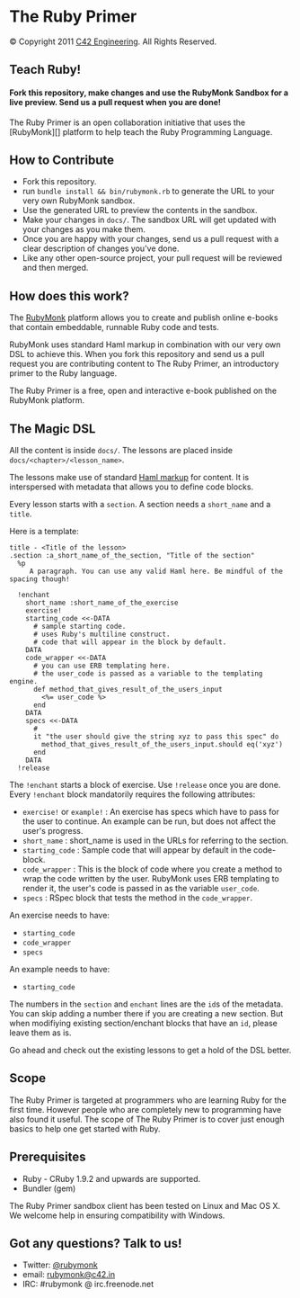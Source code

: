 # The Ruby Primer

© Copyright 2011 [C42 Engineering][]. All Rights Reserved.

## Teach Ruby!

<h4>Fork this repository, make changes and use the RubyMonk Sandbox for a live preview. Send us a pull request when you are done!</h4>
The Ruby Primer is an open collaboration initiative that uses the [RubyMonk][] platform to help teach the Ruby Programming Language.

## How to Contribute

- Fork this repository.
- run `bundle install && bin/rubymonk.rb` to generate the URL to your very own RubyMonk sandbox.
- Use the generated URL to preview the contents in the sandbox.
- Make your changes in `docs/`. The sandbox URL will get updated with your changes as you make them.
- Once you are happy with your changes, send us a pull request with a clear description of changes you've done.
- Like any other open-source project, your pull request will be reviewed and then merged.

## How does this work?

The [RubyMonk][] platform allows you to create and publish online e-books that contain embeddable, runnable Ruby code and tests.

RubyMonk uses standard Haml markup in combination with our very own DSL to achieve this. When you fork this repository and send us a pull request you are contributing content to The Ruby Primer, an introductory primer to the Ruby language.

The Ruby Primer is a free, open and interactive e-book published on the RubyMonk platform.

## The Magic DSL

All the content is inside `docs/`.
The lessons are placed inside `docs/<chapter>/<lesson_name>`.

The lessons make use of standard [Haml markup][] for content. It is interspersed with metadata that allows you to define code blocks.

Every lesson starts with a `section`. A section needs a `short_name` and a `title`. 

Here is a template:

    title - <Title of the lesson>
    .section :a_short_name_of_the_section, "Title of the section"
      %p
         A paragraph. You can use any valid Haml here. Be mindful of the spacing though!

      !enchant
        short_name :short_name_of_the_exercise
        exercise!
        starting_code <<-DATA
          # sample starting code.
          # uses Ruby's multiline construct.
          # code that will appear in the block by default.
        DATA
        code_wrapper <<-DATA
          # you can use ERB templating here.
          # the user_code is passed as a variable to the templating engine.
          def method_that_gives_result_of_the_users_input
            <%= user_code %>
          end
        DATA
        specs <<-DATA
          #
          it "the user should give the string xyz to pass this spec" do
            method_that_gives_result_of_the_users_input.should eq('xyz')
          end
        DATA
      !release

The `!enchant` starts a block of exercise. Use `!release` once you are done. Every `!enchant` block mandatorily requires the following attributes:

- `exercise!` or `example!` : An exercise has specs which have to pass for the user to continue. An example can be run, but does not affect the user's progress.
- `short_name` : short_name is used in the URLs for referring to the section.
- `starting_code` : Sample code that will appear by default in the code-block.
- `code_wrapper` : This is the block of code where you create a method to wrap the code
 written by the user. RubyMonk uses ERB templating to render it, the user's code is passed in as the variable `user_code`.
- `specs` : RSpec block that tests the method in the `code_wrapper`.

An exercise needs to have:

- `starting_code`
- `code_wrapper`
- `specs`

An example needs to have:

- `starting_code`

The numbers in the `section` and `enchant` lines are the `id`s of the metadata. You can skip adding a number there if you are creating a new section. But when modifiying existing section/enchant blocks that have an `id`, please leave them as is.

Go ahead and check out the existing lessons to get a hold of the DSL better.

## Scope

The Ruby Primer is targeted at programmers who are learning Ruby for the first time. However people who are completely new to programming have also found it useful. The scope of The Ruby Primer is to cover just enough basics to help one get started with Ruby.

## Prerequisites

- Ruby - CRuby 1.9.2 and upwards are supported.
- Bundler (gem)

The Ruby Primer sandbox client has been tested on Linux and Mac OS X. We welcome help in ensuring compatibility with Windows.

## Got any questions? Talk to us!

- Twitter: [@rubymonk](http://twitter.com/#!/rubymonk 'RubyMonk')
- email: [rubymonk@c42.in](mailto:rubymonk@c42.in)
- IRC: #rubymonk @ irc.freenode.net

[RubyMonk]: http://rubymonk.com
[C42 Engineering]: http://c42.in
[Haml markup]: http://haml-lang.com/docs/yardoc/file.HAML_REFERENCE.html
